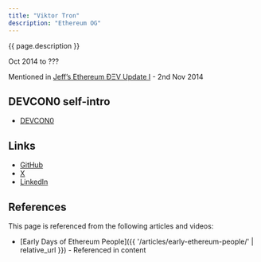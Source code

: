 ```yaml
---
title: "Viktor Tron"
description: "Ethereum OG"
---
```


{{ page.description }}

Oct 2014 to ???

Mentioned in [Jeff’s Ethereum ÐΞV Update I](https://blog.ethereum.org/2014/11/02/jeffs-ethereum-dev-update) - 2nd Nov 2014

## DEVCON0 self-intro
- [DEVCON0](https://youtu.be/_BvvUlKDqp0?t=23m41s)

## Links
- [GitHub](https://github.com/zelig)
- [X](https://x.com/zeligf)
- [LinkedIn](https://www.linkedin.com/in/viktortron/)

## References

This page is referenced from the following articles and videos:

- [Early Days of Ethereum People]({{ '/articles/early-ethereum-people/' | relative_url }}) - Referenced in content
